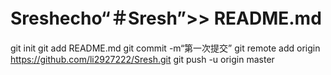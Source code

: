 # Sreshecho“＃Sresh”>> README.md 
git init 
git add README.md 
git commit -m“第一次提交” 
git remote add origin https://github.com/li2927222/Sresh.git
 git push -u origin master


